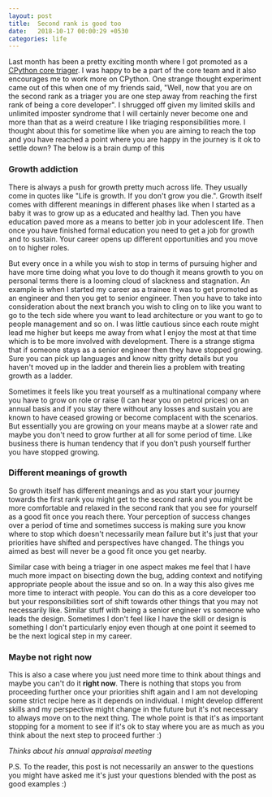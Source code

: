 ```yaml
---
layout: post
title:  Second rank is good too
date:   2018-10-17 00:00:29 +0530
categories: life
---
```


Last month has been a pretty exciting month where I got promoted as a [CPython core triager](https://mail.python.org/pipermail/python-committers/2018-September/006125.html). I was happy to be a part of the core team and it also encourages me to work more on CPython. One strange thought experiment came out of this when one of my friends said, "Well, now that you are on the second rank as a triager you are one step away from reaching the first rank of being a core developer". I shrugged off given my limited skills and unlimited imposter syndrome that I will certainly never become one and more than that as a weird creature I like triaging responsibilities more. I thought about this for sometime like when you are aiming to reach the top and you have reached a point where you are happy in the journey is it ok to settle down? The below is a brain dump of this

### Growth addiction

There is always a push for growth pretty much across life. They usually come in quotes like "Life is growth. If you don't grow you die.". Growth itself comes with different meanings in different phases like when I started as a baby it was to grow up as a educated and healthy lad. Then you have education paved more as a means to better job in your adolescent life. Then once you have finished formal education you need to get a job for growth and to sustain. Your career opens up different opportunities and you move on to higher roles.

But every once in a while you wish to stop in terms of pursuing higher and have more time doing what you love to do though it means growth to you on personal terms there is a looming cloud of slackness and stagnation. An example is when I started my career as a trainee it was to get promoted as an engineer and then you get to senior engineer. Then you have to take into consideration about the next branch you wish to cling on to like you want to go to the tech side where you want to lead architecture or you want to go to people management and so on. I was little cautious since each route might lead me higher but keeps me away from what I enjoy the most at that time which is to be more involved with development. There is a strange stigma that if someone stays as a senior engineer then they have stopped growing. Sure you can pick up languages and know nitty gritty details but you haven't moved up in the ladder and therein lies a problem with treating growth as a ladder.

Sometimes it feels like you treat yourself as a multinational company where you have to grow on role or raise (I can hear you on petrol prices) on an annual basis and if you stay there without any losses and sustain you are known to have ceased growing or become complacent with the scenarios. But essentially you are growing on your means maybe at a slower rate and maybe you don't need to grow further at all for some period of time. Like business there is human tendency that if you don't push yourself further you have stopped growing.

### Different meanings of growth

So growth itself has different meanings and as you start your journey towards the first rank you might get to the second rank and you might be more comfortable and relaxed in the second rank that you see for yourself as a good fit once you reach there. Your perception of success changes over a period of time and sometimes success is making sure you know where to stop which doesn't necessarily mean failure but it's just that your priorities have shifted and perspectives have changed. The things you aimed as best will never be a good fit once you get nearby.

Similar case with being a triager in one aspect makes me feel that I have much more impact on bisecting down the bug, adding context and notifying appropriate people about the issue and so on. In a way this also gives me more time to interact with people. You can do this as a core developer too but your responsibilities sort of shift towards other things that you may not necessarily like. Similar stuff with being a senior engineer vs someone who leads the design. Sometimes I don't feel like I have the skill or design is something I don't particularly enjoy even though at one point it seemed to be the next logical step in my career.

### Maybe not ****right  now****

This is also a case where you just need more time to think about things and maybe you can't do it **right now**. There is nothing that stops you from proceeding further once your priorities shift again and I am not developing some strict recipe here as it depends on individual. I might develop different skills and my perspective might change in the future but it's not necessary to always move on to the next thing. The whole point is that it's as important stopping for a moment to see if it's ok to stay where you are as much as you think about the next step to proceed further :)

_Thinks about his annual appraisal meeting_

P.S. To the reader, this post is not necessarily an answer to the questions you might have asked me it's just your questions blended with the post as good examples :)